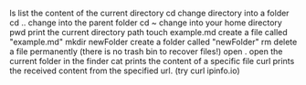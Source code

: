 ls	                list the content of the current directory
cd <folder name>	change directory into a folder
cd ..	            change into the parent folder
cd ~	            change into your home directory
pwd	                print the current directory path
touch example.md	create a file called "example.md"
mkdir newFolder	    create a folder called "newFolder"
rm <file name>	    delete a file permanently (there is no trash bin to recover files!)
open .	            open the current folder in the finder
cat <file name>	    prints the content of a specific file
curl <url>	        prints the received content from the specified url. (try curl ipinfo.io)